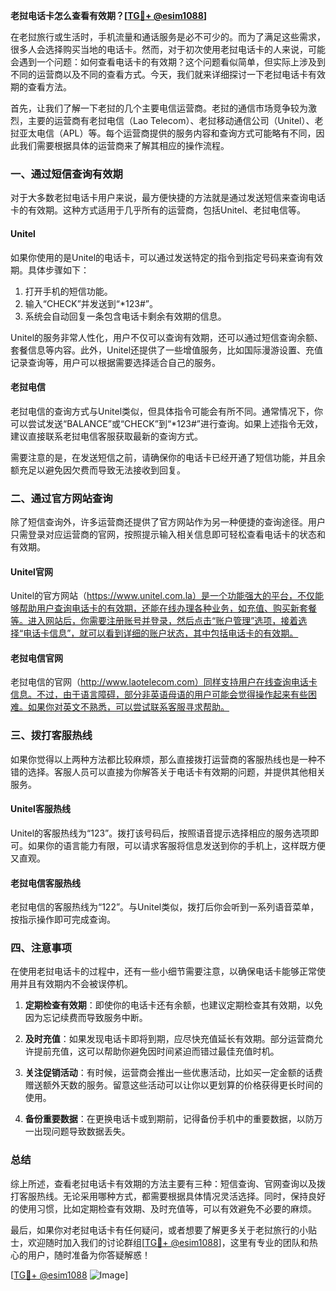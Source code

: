 **老挝电话卡怎么查看有效期？[[TG💪+ @esim1088](https://t.me/s/esim1088)]**

在老挝旅行或生活时，手机流量和通话服务是必不可少的。而为了满足这些需求，很多人会选择购买当地的电话卡。然而，对于初次使用老挝电话卡的人来说，可能会遇到一个问题：如何查看电话卡的有效期？这个问题看似简单，但实际上涉及到不同的运营商以及不同的查看方式。今天，我们就来详细探讨一下老挝电话卡有效期的查看方法。

首先，让我们了解一下老挝的几个主要电信运营商。老挝的通信市场竞争较为激烈，主要的运营商有老挝电信（Lao Telecom）、老挝移动通信公司（Unitel）、老挝亚太电信（APL）等。每个运营商提供的服务内容和查询方式可能略有不同，因此我们需要根据具体的运营商来了解其相应的操作流程。

### 一、通过短信查询有效期

对于大多数老挝电话卡用户来说，最方便快捷的方法就是通过发送短信来查询电话卡的有效期。这种方式适用于几乎所有的运营商，包括Unitel、老挝电信等。

#### Unitel
如果你使用的是Unitel的电话卡，可以通过发送特定的指令到指定号码来查询有效期。具体步骤如下：
1. 打开手机的短信功能。
2. 输入“CHECK”并发送到“*123#”。
3. 系统会自动回复一条包含电话卡剩余有效期的信息。

Unitel的服务非常人性化，用户不仅可以查询有效期，还可以通过短信查询余额、套餐信息等内容。此外，Unitel还提供了一些增值服务，比如国际漫游设置、充值记录查询等，用户可以根据需要选择适合自己的服务。

#### 老挝电信
老挝电信的查询方式与Unitel类似，但具体指令可能会有所不同。通常情况下，你可以尝试发送“BALANCE”或“CHECK”到“*123#”进行查询。如果上述指令无效，建议直接联系老挝电信客服获取最新的查询方式。

需要注意的是，在发送短信之前，请确保你的电话卡已经开通了短信功能，并且余额充足以避免因欠费而导致无法接收到回复。

### 二、通过官方网站查询

除了短信查询外，许多运营商还提供了官方网站作为另一种便捷的查询途径。用户只需登录对应运营商的官网，按照提示输入相关信息即可轻松查看电话卡的状态和有效期。

#### Unitel官网
Unitel的官方网站（https://www.unitel.com.la）是一个功能强大的平台，不仅能够帮助用户查询电话卡的有效期，还能在线办理各种业务，如充值、购买新套餐等。进入网站后，你需要注册账号并登录，然后点击“账户管理”选项，接着选择“电话卡信息”，就可以看到详细的账户状态，其中包括电话卡的有效期。

#### 老挝电信官网
老挝电信的官网（http://www.laotelecom.com）同样支持用户在线查询电话卡信息。不过，由于语言障碍，部分非英语母语的用户可能会觉得操作起来有些困难。如果你对英文不熟悉，可以尝试联系客服寻求帮助。

### 三、拨打客服热线

如果你觉得以上两种方法都比较麻烦，那么直接拨打运营商的客服热线也是一种不错的选择。客服人员可以直接为你解答关于电话卡有效期的问题，并提供其他相关服务。

#### Unitel客服热线
Unitel的客服热线为“123”。拨打该号码后，按照语音提示选择相应的服务选项即可。如果你的语言能力有限，可以请求客服将信息发送到你的手机上，这样既方便又直观。

#### 老挝电信客服热线
老挝电信的客服热线为“122”。与Unitel类似，拨打后你会听到一系列语音菜单，按指示操作即可完成查询。

### 四、注意事项

在使用老挝电话卡的过程中，还有一些小细节需要注意，以确保电话卡能够正常使用并且有效期内不会被误停机。

1. **定期检查有效期**：即使你的电话卡还有余额，也建议定期检查其有效期，以免因为忘记续费而导致服务中断。
   
2. **及时充值**：如果发现电话卡即将到期，应尽快充值延长有效期。部分运营商允许提前充值，这可以帮助你避免因时间紧迫而错过最佳充值时机。

3. **关注促销活动**：有时候，运营商会推出一些优惠活动，比如买一定金额的话费赠送额外天数的服务。留意这些活动可以让你以更划算的价格获得更长时间的使用。

4. **备份重要数据**：在更换电话卡或到期前，记得备份手机中的重要数据，以防万一出现问题导致数据丢失。

### 总结

综上所述，查看老挝电话卡有效期的方法主要有三种：短信查询、官网查询以及拨打客服热线。无论采用哪种方式，都需要根据具体情况灵活选择。同时，保持良好的使用习惯，比如定期检查有效期、及时充值等，可以有效避免不必要的麻烦。

最后，如果你对老挝电话卡有任何疑问，或者想要了解更多关于老挝旅行的小贴士，欢迎随时加入我们的讨论群组[[TG💪+ @esim1088](https://t.me/s/esim1088)]，这里有专业的团队和热心的用户，随时准备为你答疑解惑！

[[TG💪+ @esim1088](https://t.me/s/esim1088) ![Image](https://i.postimg.cc/4NQfJmqS/Snipaste-2025-05-13-00-14-12.png)]